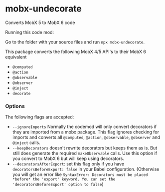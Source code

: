 # mobx-undecorate

Converts MobX 5 to MobX 6 code

Running this code mod:

Go to the folder with your source files and run `npx mobx-undecorate`.

This package converts the following MobX 4/5 API's to their MobX 6 equivalent

-   `@computed`
-   `@action`
-   `@observable`
-   `@observer`
-   `@inject`
-   `decorate`

### Options

The following flags are accepted:

-   `--ignoreImports` Normally the codemod will only convert decorators if they are imported from a mobx package. This flag ignores checking for imports and converts all `@computed`, `@action`, `@observable`, `@observer` and `@inject` calls.
-   `--keepDecorators` doesn't rewrite decorators but keeps them as is. But still does generate the required `makeObservable` calls. Use this option if you convert to MobX 6 but will keep using decorators.
-   `--decoratorsAfterExport`: set this flag only if you have `decoratorsBeforeExport: false` in your Babel configuration. (Otherwise you will get an error like `SyntaxError: Decorators must be placed *before* the 'export' keyword. You can set the 'decoratorsBeforeExport' option to false`)
